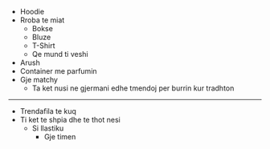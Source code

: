 - Hoodie
- Rroba te miat
	- Bokse
	- Bluze
	- T-Shirt
	- Qe mund ti veshi
- Arush
- Container me parfumin
- Gje matchy
	- Ta ket nusi ne gjermani edhe tmendoj per burrin kur tradhton

---

- Trendafila te kuq
- Ti ket te shpia dhe te thot nesi
	- Si llastiku
		- Gje timen

